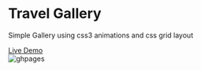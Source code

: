 # Travel Gallery
Simple Gallery using css3 animations and css grid layout

[Live Demo](https://golobro.github.io/travel-gallery/)  
![ghpages](https://user-images.githubusercontent.com/38456916/52906270-61496e00-329c-11e9-8e95-e6341e429234.JPG)
